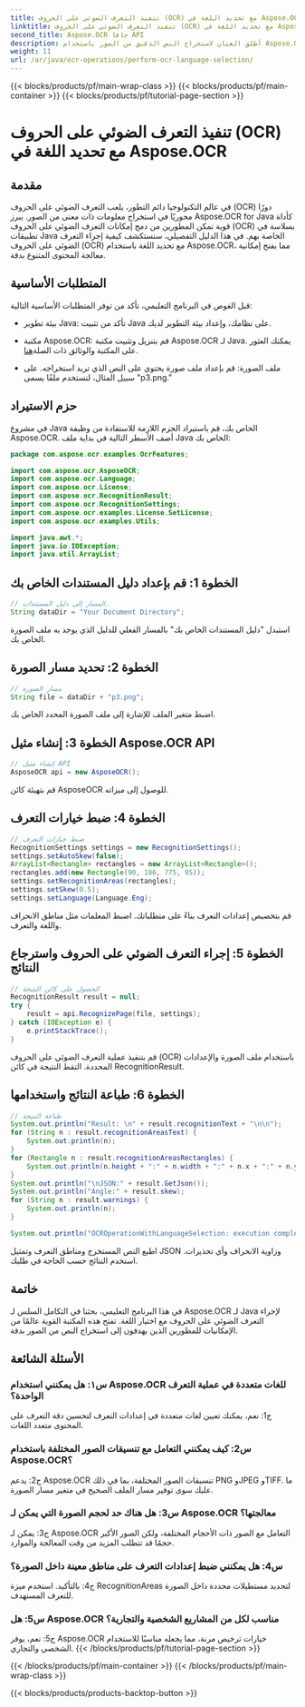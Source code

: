 ```yaml
---
title: تنفيذ التعرف الضوئي على الحروف (OCR) مع تحديد اللغة في Aspose.OCR
linktitle: تنفيذ التعرف الضوئي على الحروف (OCR) مع تحديد اللغة في Aspose.OCR
second_title: Aspose.OCR جافا API
description: أطلق العنان لاستخراج النص الدقيق من الصور باستخدام Aspose.OCR لـ Java. اتبع دليلنا خطوة بخطوة للتعرف الضوئي على الحروف بدقة مع اختيار اللغة.
weight: 11
url: /ar/java/ocr-operations/perform-ocr-language-selection/
---
```


{{< blocks/products/pf/main-wrap-class >}}
{{< blocks/products/pf/main-container >}}
{{< blocks/products/pf/tutorial-page-section >}}

# تنفيذ التعرف الضوئي على الحروف (OCR) مع تحديد اللغة في Aspose.OCR

## مقدمة

في عالم التكنولوجيا دائم التطور، يلعب التعرف الضوئي على الحروف (OCR) دورًا محوريًا في استخراج معلومات ذات معنى من الصور. يبرز Aspose.OCR for Java كأداة قوية تمكن المطورين من دمج إمكانات التعرف الضوئي على الحروف (OCR) بسلاسة في تطبيقات Java الخاصة بهم. في هذا الدليل التفصيلي، سنستكشف كيفية إجراء التعرف الضوئي على الحروف (OCR) مع تحديد اللغة باستخدام Aspose.OCR، مما يفتح إمكانية معالجة المحتوى المتنوع بدقة.

## المتطلبات الأساسية

قبل الغوص في البرنامج التعليمي، تأكد من توفر المتطلبات الأساسية التالية:

- بيئة تطوير Java: تأكد من تثبيت Java على نظامك، وإعداد بيئة التطوير لديك.

-  مكتبة Aspose.OCR: قم بتنزيل وتثبيت مكتبة Aspose.OCR لـ Java. يمكنك العثور على المكتبة والوثائق ذات الصلة[هنا](https://reference.aspose.com/ocr/java/).

- ملف الصورة: قم بإعداد ملف صورة يحتوي على النص الذي تريد استخراجه. على سبيل المثال، لنستخدم ملفًا يسمى "p3.png."

## حزم الاستيراد

في مشروع Java الخاص بك، قم باستيراد الحزم اللازمة للاستفادة من وظيفة Aspose.OCR. أضف الأسطر التالية في بداية ملف Java الخاص بك:

```java
package com.aspose.ocr.examples.OcrFeatures;

import com.aspose.ocr.AsposeOCR;
import com.aspose.ocr.Language;
import com.aspose.ocr.License;
import com.aspose.ocr.RecognitionResult;
import com.aspose.ocr.RecognitionSettings;
import com.aspose.ocr.examples.License.SetLicense;
import com.aspose.ocr.examples.Utils;

import java.awt.*;
import java.io.IOException;
import java.util.ArrayList;
```

## الخطوة 1: قم بإعداد دليل المستندات الخاص بك

```java
// المسار إلى دليل المستندات.
String dataDir = "Your Document Directory";
```

استبدل "دليل المستندات الخاص بك" بالمسار الفعلي للدليل الذي يوجد به ملف الصورة الخاص بك.

## الخطوة 2: تحديد مسار الصورة

```java
// مسار الصورة
String file = dataDir + "p3.png";
```

اضبط متغير الملف للإشارة إلى ملف الصورة المحدد الخاص بك.

## الخطوة 3: إنشاء مثيل Aspose.OCR API

```java
// إنشاء مثيل API
AsposeOCR api = new AsposeOCR();
```

قم بتهيئة كائن AsposeOCR للوصول إلى ميزاته.

## الخطوة 4: ضبط خيارات التعرف

```java
// ضبط خيارات التعرف
RecognitionSettings settings = new RecognitionSettings();
settings.setAutoSkew(false);
ArrayList<Rectangle> rectangles = new ArrayList<Rectangle>();
rectangles.add(new Rectangle(90, 186, 775, 95));
settings.setRecognitionAreas(rectangles);
settings.setSkew(0.5);
settings.setLanguage(Language.Eng);
```

قم بتخصيص إعدادات التعرف بناءً على متطلباتك. اضبط المعلمات مثل مناطق الانحراف واللغة والتعرف.

## الخطوة 5: إجراء التعرف الضوئي على الحروف واسترجاع النتائج

```java
// الحصول على كائن النتيجة
RecognitionResult result = null;
try {
    result = api.RecognizePage(file, settings);
} catch (IOException e) {
    e.printStackTrace();
}
```

قم بتنفيذ عملية التعرف الضوئي على الحروف (OCR) باستخدام ملف الصورة والإعدادات المحددة. التقط النتيجة في كائن RecognitionResult.

## الخطوة 6: طباعة النتائج واستخدامها

```java
// طباعة النتيجة
System.out.println("Result: \n" + result.recognitionText + "\n\n");
for (String n : result.recognitionAreasText) {
    System.out.println(n);
}
for (Rectangle n : result.recognitionAreasRectangles) {
    System.out.println(n.height + ":" + n.width + ":" + n.x + ":" + n.y);
}
System.out.println("\nJSON:" + result.GetJson());
System.out.println("Angle:" + result.skew);
for (String n : result.warnings) {
    System.out.println(n);
}

System.out.println("OCROperationWithLanguageSelection: execution complete");
```

اطبع النص المستخرج ومناطق التعرف وتمثيل JSON وزاوية الانحراف وأي تحذيرات. استخدم النتائج حسب الحاجة في طلبك.

## خاتمة

في هذا البرنامج التعليمي، بحثنا في التكامل السلس لـ Aspose.OCR لـ Java لإجراء التعرف الضوئي على الحروف مع اختيار اللغة. تفتح هذه المكتبة القوية عالمًا من الإمكانيات للمطورين الذين يهدفون إلى استخراج النص من الصور بدقة.

## الأسئلة الشائعة

### س١: هل يمكنني استخدام Aspose.OCR للغات متعددة في عملية التعرف الواحدة؟

ج1: نعم، يمكنك تعيين لغات متعددة في إعدادات التعرف لتحسين دقة التعرف على المحتوى متعدد اللغات.

### س2: كيف يمكنني التعامل مع تنسيقات الصور المختلفة باستخدام Aspose.OCR؟

ج2: يدعم Aspose.OCR تنسيقات الصور المختلفة، بما في ذلك PNG وJPEG وTIFF. ما عليك سوى توفير مسار الملف الصحيح في متغير مسار الصورة.

### س3: هل هناك حد لحجم الصورة التي يمكن لـ Aspose.OCR معالجتها؟

ج3: يمكن لـ Aspose.OCR التعامل مع الصور ذات الأحجام المختلفة، ولكن الصور الأكبر حجمًا قد تتطلب المزيد من وقت المعالجة والموارد.

### س4: هل يمكنني ضبط إعدادات التعرف على مناطق معينة داخل الصورة؟

ج4: بالتأكيد. استخدم ميزة RecognitionAreas لتحديد مستطيلات محددة داخل الصورة للتعرف المستهدف.

### س5: هل Aspose.OCR مناسب لكل من المشاريع الشخصية والتجارية؟

ج5: نعم، يوفر Aspose.OCR خيارات ترخيص مرنة، مما يجعله مناسبًا للاستخدام الشخصي والتجاري.
{{< /blocks/products/pf/tutorial-page-section >}}

{{< /blocks/products/pf/main-container >}}
{{< /blocks/products/pf/main-wrap-class >}}

{{< blocks/products/products-backtop-button >}}
